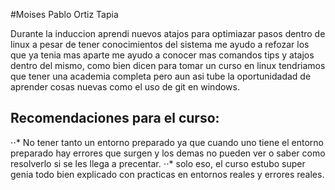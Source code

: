 #Moises Pablo Ortiz Tapia

Durante la induccion aprendi nuevos atajos para optimiazar pasos dentro de linux a pesar de tener conocimientos del sistema
me ayudo a refozar los que ya tenia mas aparte me ayudo a conocer mas comandos tips y atajos dentro del mismo, como bien dicen
para tomar un curso en linux tendriamos que tener una academia completa pero aun asi tube la oportunidadad de aprender cosas nuevas
como el uso de git en windows.

## Recomendaciones para el curso:

⋅⋅* No tener tanto un entorno preparado ya que cuando uno tiene el entorno preparado hay errores que surgen y los demas no pueden 
    ver o saber como resolverlo si se les llega a precentar.
⋅⋅* solo eso, el curso estubo super genia todo bien explicado con practicas en entornos reales y errores reales.
